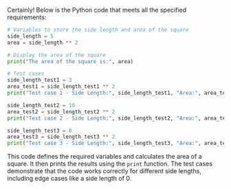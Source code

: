 Certainly! Below is the Python code that meets all the specified requirements:

```python
# Variables to store the side length and area of the square
side_length = 5
area = side_length ** 2

# Display the area of the square
print("The area of the square is:", area)

# Test cases
side_length_test1 = 3
area_test1 = side_length_test1 ** 2
print("Test case 1 - Side Length:", side_length_test1, "Area:", area_test1)

side_length_test2 = 10
area_test2 = side_length_test2 ** 2
print("Test case 2 - Side Length:", side_length_test2, "Area:", area_test2)

side_length_test3 = 0
area_test3 = side_length_test3 ** 2
print("Test case 3 - Side Length:", side_length_test3, "Area:", area_test3)
```

This code defines the required variables and calculates the area of a square. It then prints the results using the `print` function. The test cases demonstrate that the code works correctly for different side lengths, including edge cases like a side length of 0.